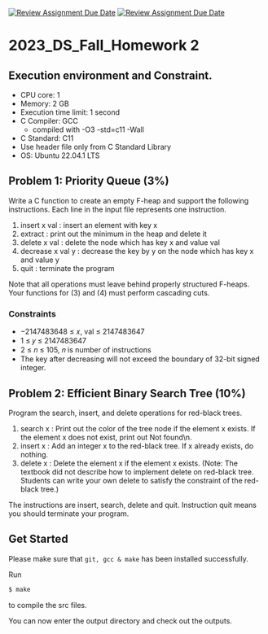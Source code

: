 [![Review Assignment Due Date](https://classroom.github.com/assets/deadline-readme-button-24ddc0f5d75046c5622901739e7c5dd533143b0c8e959d652212380cedb1ea36.svg)](https://classroom.github.com/a/2wAoudtj)
[![Review Assignment Due Date](https://classroom.github.com/assets/deadline-readme-button-24ddc0f5d75046c5622901739e7c5dd533143b0c8e959d652212380cedb1ea36.svg)](https://classroom.github.com/a/meNMMkBH)

# 2023_DS_Fall_Homework 2

## Execution environment and Constraint.
* CPU core: 1
* Memory: 2 GB
* Execution time limit: 1 second
* C Compiler: GCC
    * compiled with -O3 -std=c11 -Wall
* C Standard: C11
* Use header file only from C Standard Library
* OS: Ubuntu 22.04.1 LTS

## Problem 1: Priority Queue (3%)

Write a C function to create an empty F-heap and support the following 
instructions. Each line in the input file represents one instruction. 
1. insert x val : insert an element with key x
2. extract : print out the minimum in the heap and delete it
3. delete x val : delete the node which has key x and value val
4. decrease x val y : decrease the key by y on the node which has key x and 
value y
5. quit : terminate the program

Note that all operations must leave behind properly structured F-heaps. Your 
functions for (3) and (4) must perform cascading cuts. 

### Constraints
* −2147483648 ≤ 𝑥, val ≤ 2147483647
* 1 ≤ 𝑦 ≤ 2147483647
* 2 ≤ 𝑛 ≤ 105, 𝑛 is number of instructions
* The key after decreasing will not exceed the boundary of 32-bit signed integer.

## Problem 2: Efficient Binary Search Tree (10%)

Program the search, insert, and delete operations for red-black trees. 
1. search x : Print out the color of the tree node if the element x exists. If the 
element x does not exist, print out Not found\n. 
2. insert x : Add an integer x to the red-black tree. If x already exists, do nothing. 
3. delete x : Delete the element x if the element x exists. 
(Note: The textbook did not describe how to implement delete on red-black tree. 
Students can write your own delete to satisfy the constraint of the red-black 
tree.) 

The instructions are insert, search, delete and quit. Instruction quit means you should terminate your program. 

## Get Started
Please make sure that `git, gcc & make` has been installed successfully.

Run

```bash
$ make
```
to compile the src files.

You can now enter the output directory and check out the outputs.

